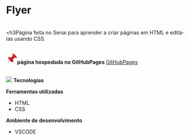 <h1>Flyer</h1>

<br><h3Página feita no Senai para aprender a criar páginas em HTML e editá-las usando CSS.</h3>


<br> <img src="https://github.com/Miguel1DM/Cartao-de-visitas/blob/main/img/alfinete.png" width = "30px"/>**página hospedada no GitHubPages** [GitHubPages](https://miguel1dm.github.io/Folder/)

<br> <img src="https://github.com/Miguel1DM/Folder/blob/main/img/ferramenta.png" width = "30px"/> **Tecnologias**

**Ferramentas utilizadas**
* HTML
* CSS

**Ambiente de desenvolvimento**
* VSCODE








  




